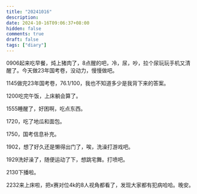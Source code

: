 ```yaml
---
title: "20241016"
description: 
date: 2024-10-16T09:06:37+08:00
hidden: false
comments: true
draft: false
tags: ["diary"]
---
```

0906起来吃早餐，炖上猪肉了，8点醒的吧，冷，尿，吵，拉个尿玩玩手机又清醒了。今天做23年国考卷，没动力，慢慢做吧。

1145做完23年国考卷，76.1/100，我也不知道多少是我背下来的答案。

1200吃完午饭，上床躺会算了。

1555睡醒了，好困啊，吃点东西。

1720，吃了地瓜和面包。

1750，国考信息补充。

1902，想了好久还是懒得出门了，唉，洗澡打游戏吧。

1929洗好澡了，随便运动了下，想跳宅舞。打喷吧。

2130下播啦。

2232来上床啦，把x赛对位4k的8人视角都看了，发现大家都有犯病哈哈。晚安。
